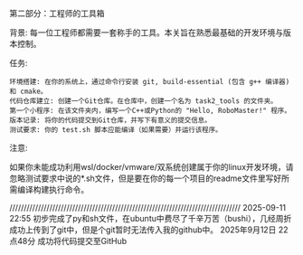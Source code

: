 第二部分：工程师的工具箱

背景: 每一位工程师都需要一套称手的工具。本关旨在熟悉最基础的开发环境与版本控制。

任务:

    环境搭建: 在你的系统上，通过命令行安装 git, build-essential (包含 g++ 编译器) 和 cmake。
    代码仓库建立: 创建一个Git仓库。在仓库中，创建一个名为 task2_tools 的文件夹。
    第一个小程序: 在该文件夹内，编写一个C++或Python的 "Hello, RoboMaster!" 程序。
    版本记录: 将你的代码提交到Git仓库，并写下有意义的提交信息。
    测试要求: 你的 test.sh 脚本应能编译（如果需要）并运行该程序。

注意:

​ 如果你未能成功利用wsl/docker/vmware/双系统创建属于你的linux开发环境，请忽略测试要求中说的*.sh文件，但是要在你的每一个项目的readme文件里写好所需编译构建执行命令。

/////////////////////////////////////////////////////////////////////////////////
2025-09-11 22:55
初步完成了py和sh文件，在ubuntu中费尽了千辛万苦（bushi），几经周折成功上传到了git中，但是个git暂时无法传入我的github中。
2025年9月12日 22点48分
成功将代码提交至GitHub
